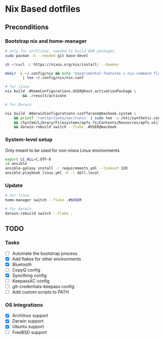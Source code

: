 # Nix Based dotfiles

## Preconditions

### Bootstrap nix and home-manager

```sh
# only for archlinux, needed to build AUR packages
sudo pacman -S --needed git base-devel

sh <(curl -L https://nixos.org/nix/install) --daemon

mkdir -p ~/.config/nix && echo "experimental-features = nix-command flakes" \
        | tee ~/.config/nix/nix.conf

# for linux
nix build .#homeConfigurations.USER@host.activationPackage \
        && ./result/activate

# for Darwin

nix build .#darwinConfigurations.szaffarano@macbook.system \
    && printf 'run\tprivate/var/run\n' | sudo tee -a /etc/synthetic.conf \
    && /System/Library/Filesystems/apfs.fs/Contents/Resources/apfs.util -t \
    && darwin-rebuild switch --flake .#USER@macbook
```

### System-level setup

Only meant to be used for non-nixos Linux environments

```sh
export LC_ALL=C.UTF-8
cd ansible
ansible-galaxy install -r requirements.yml --timeout 120
ansible-playbook linux.yml -K -l dell.local
```

### Update

```sh
# for linux
home-manager switch --flake .#$USER

# for darwin
darwin-rebuild switch --flake .
```

## TODO

### Tasks

- [ ] Automate the bootstrap process
- [X] Add flakes for other environments
- [X] Bluetooth
- [ ] CopyQ config
- [X] Syncthing config
- [ ] KeepassXC config
- [ ] git-credentials-keepass config
- [ ] Add custom scripts to PATH

### OS Integrations

- [X] Archlinux support
- [X] Darwin support
- [X] Ubuntu support
- [ ] FreeBSD support
